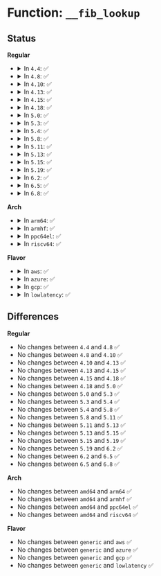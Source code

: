 # Function: <code>__fib_lookup</code>

## Status
<b>Regular</b>
<ul>
<li>
<details>
<summary>In <code>4.4</code>: ✅</summary>

```c
int __fib_lookup(struct net *net, struct flowi4 *flp, struct fib_result *res, unsigned int flags);
```

**Collision:** Unique Global

**Inline:** No

**Transformation:** False

**Instances:**

```
In net/ipv4/fib_rules.c (ffffffff817a67f0)
Location: net/ipv4/fib_rules.c:50
Inline: False
Direct callers:
  - net/ipv4/route.c:__ip_rt_update_pmtu
  - net/ipv4/route.c:__ip_route_output_key_hash
  - net/ipv4/route.c:ip_rt_get_source
  - net/ipv4/fib_frontend.c:fib_compute_spec_dst
  - net/ipv4/fib_frontend.c:fib_validate_source
  - net/ipv4/fib_frontend.c:fib_validate_source
  - net/ipv4/fib_semantics.c:fib_create_info
```
**Symbols:**

```
ffffffff817a67f0-ffffffff817a6882: __fib_lookup (STB_GLOBAL)
```
</details>
</li>
<li>
<details>
<summary>In <code>4.8</code>: ✅</summary>

```c
int __fib_lookup(struct net *net, struct flowi4 *flp, struct fib_result *res, unsigned int flags);
```

**Collision:** Unique Global

**Inline:** No

**Transformation:** False

**Instances:**

```
In net/ipv4/fib_rules.c (ffffffff818144e0)
Location: net/ipv4/fib_rules.c:50
Inline: False
Direct callers:
  - net/ipv4/route.c:__ip_route_output_key_hash
  - net/ipv4/route.c:ip_rt_get_source
  - net/ipv4/route.c:__ip_rt_update_pmtu
  - net/ipv4/fib_frontend.c:fib_validate_source
  - net/ipv4/fib_frontend.c:fib_validate_source
  - net/ipv4/fib_frontend.c:fib_compute_spec_dst
  - net/ipv4/fib_semantics.c:fib_create_info
```
**Symbols:**

```
ffffffff818144e0-ffffffff81814572: __fib_lookup (STB_GLOBAL)
```
</details>
</li>
<li>
<details>
<summary>In <code>4.10</code>: ✅</summary>

```c
int __fib_lookup(struct net *net, struct flowi4 *flp, struct fib_result *res, unsigned int flags);
```

**Collision:** Unique Global

**Inline:** No

**Transformation:** False

**Instances:**

```
In net/ipv4/fib_rules.c (ffffffff81845c30)
Location: net/ipv4/fib_rules.c:50
Inline: False
Direct callers:
  - net/ipv4/route.c:__ip_route_output_key_hash
  - net/ipv4/route.c:ip_route_input_noref
  - net/ipv4/route.c:ip_rt_get_source
  - net/ipv4/route.c:__ip_rt_update_pmtu
  - net/ipv4/route.c:__ip_do_redirect
  - net/ipv4/fib_frontend.c:fib_validate_source
  - net/ipv4/fib_frontend.c:fib_validate_source
  - net/ipv4/fib_frontend.c:fib_compute_spec_dst
  - net/ipv4/fib_semantics.c:fib_create_info
```
**Symbols:**

```
ffffffff81845c30-ffffffff81845cd8: __fib_lookup (STB_GLOBAL)
```
</details>
</li>
<li>
<details>
<summary>In <code>4.13</code>: ✅</summary>

```c
int __fib_lookup(struct net *net, struct flowi4 *flp, struct fib_result *res, unsigned int flags);
```

**Collision:** Unique Global

**Inline:** No

**Transformation:** False

**Instances:**

```
In net/ipv4/fib_rules.c (ffffffff81867790)
Location: net/ipv4/fib_rules.c:71
Inline: False
Direct callers:
  - net/ipv4/route.c:ip_route_output_key_hash_rcu
  - net/ipv4/route.c:ip_rt_get_source
  - net/ipv4/route.c:__ip_rt_update_pmtu
  - net/ipv4/route.c:__ip_do_redirect
  - net/ipv4/fib_frontend.c:fib_validate_source
  - net/ipv4/fib_frontend.c:fib_validate_source
  - net/ipv4/fib_frontend.c:fib_compute_spec_dst
```
**Symbols:**

```
ffffffff81867790-ffffffff81867838: __fib_lookup (STB_GLOBAL)
```
</details>
</li>
<li>
<details>
<summary>In <code>4.15</code>: ✅</summary>

```c
int __fib_lookup(struct net *net, struct flowi4 *flp, struct fib_result *res, unsigned int flags);
```

**Collision:** Unique Global

**Inline:** No

**Transformation:** False

**Instances:**

```
In net/ipv4/fib_rules.c (ffffffff818e78f0)
Location: net/ipv4/fib_rules.c:81
Inline: False
Direct callers:
  - net/ipv4/route.c:ip_route_output_key_hash_rcu
  - net/ipv4/route.c:ip_rt_get_source
  - net/ipv4/route.c:__ip_rt_update_pmtu
  - net/ipv4/fib_frontend.c:fib_validate_source
  - net/ipv4/fib_frontend.c:fib_validate_source
  - net/ipv4/fib_frontend.c:fib_compute_spec_dst
```
**Symbols:**

```
ffffffff818e78f0-ffffffff818e7998: __fib_lookup (STB_GLOBAL)
```
</details>
</li>
<li>
<details>
<summary>In <code>4.18</code>: ✅</summary>

```c
int __fib_lookup(struct net *net, struct flowi4 *flp, struct fib_result *res, unsigned int flags);
```

**Collision:** Unique Global

**Inline:** No

**Transformation:** False

**Instances:**

```
In net/ipv4/fib_rules.c (ffffffff8193e450)
Location: net/ipv4/fib_rules.c:81
Inline: False
Direct callers:
  - net/core/filter.c:bpf_ipv4_fib_lookup
  - net/ipv4/route.c:ip_route_output_key_hash_rcu
  - net/ipv4/route.c:ip_route_input_slow
  - net/ipv4/route.c:ip_rt_get_source
  - net/ipv4/route.c:__ip_rt_update_pmtu
  - net/ipv4/route.c:__ip_do_redirect
  - net/ipv4/fib_frontend.c:__fib_validate_source
  - net/ipv4/fib_frontend.c:__fib_validate_source
  - net/ipv4/fib_frontend.c:fib_compute_spec_dst
  - net/ipv4/fib_semantics.c:fib_check_nh
```
**Symbols:**

```
ffffffff8193e450-ffffffff8193e4f9: __fib_lookup (STB_GLOBAL)
```
</details>
</li>
<li>
<details>
<summary>In <code>5.0</code>: ✅</summary>

```c
int __fib_lookup(struct net *net, struct flowi4 *flp, struct fib_result *res, unsigned int flags);
```

**Collision:** Unique Global

**Inline:** No

**Transformation:** False

**Instances:**

```
In net/ipv4/fib_rules.c (ffffffff8196e2f0)
Location: net/ipv4/fib_rules.c:81
Inline: False
Direct callers:
  - net/core/filter.c:bpf_ipv4_fib_lookup
  - net/ipv4/route.c:ip_route_output_key_hash_rcu
  - net/ipv4/route.c:ip_route_input_slow
  - net/ipv4/route.c:ip_rt_get_source
  - net/ipv4/route.c:__ip_rt_update_pmtu
  - net/ipv4/route.c:__ip_do_redirect
  - net/ipv4/fib_frontend.c:__fib_validate_source
  - net/ipv4/fib_frontend.c:__fib_validate_source
  - net/ipv4/fib_frontend.c:fib_compute_spec_dst
  - net/ipv4/fib_semantics.c:fib_create_info
```
**Symbols:**

```
ffffffff8196e2f0-ffffffff8196e399: __fib_lookup (STB_GLOBAL)
```
</details>
</li>
<li>
<details>
<summary>In <code>5.3</code>: ✅</summary>

```c
int __fib_lookup(struct net *net, struct flowi4 *flp, struct fib_result *res, unsigned int flags);
```

**Collision:** Unique Global

**Inline:** No

**Transformation:** False

**Instances:**

```
In net/ipv4/fib_rules.c (ffffffff819d7aa0)
Location: net/ipv4/fib_rules.c:78
Inline: False
Direct callers:
  - net/core/filter.c:bpf_ipv4_fib_lookup
  - net/ipv4/route.c:ip_route_output_key_hash_rcu
  - net/ipv4/route.c:ip_route_input_slow
  - net/ipv4/route.c:ip_rt_get_source
  - net/ipv4/route.c:__ip_rt_update_pmtu
  - net/ipv4/route.c:__ip_do_redirect
  - net/ipv4/fib_frontend.c:__fib_validate_source
  - net/ipv4/fib_frontend.c:__fib_validate_source
  - net/ipv4/fib_frontend.c:fib_compute_spec_dst
  - net/ipv4/fib_semantics.c:fib_check_nh_v4_gw
```
**Symbols:**

```
ffffffff819d7aa0-ffffffff819d7b49: __fib_lookup (STB_GLOBAL)
```
</details>
</li>
<li>
<details>
<summary>In <code>5.4</code>: ✅</summary>

```c
int __fib_lookup(struct net *net, struct flowi4 *flp, struct fib_result *res, unsigned int flags);
```

**Collision:** Unique Global

**Inline:** No

**Transformation:** False

**Instances:**

```
In net/ipv4/fib_rules.c (ffffffff81a0e590)
Location: net/ipv4/fib_rules.c:78
Inline: False
Direct callers:
  - net/core/filter.c:bpf_ipv4_fib_lookup
  - net/ipv4/route.c:ip_route_output_key_hash_rcu
  - net/ipv4/route.c:ip_route_input_slow
  - net/ipv4/route.c:ip_rt_get_source
  - net/ipv4/route.c:__ip_rt_update_pmtu
  - net/ipv4/route.c:__ip_do_redirect
  - net/ipv4/fib_frontend.c:__fib_validate_source
  - net/ipv4/fib_frontend.c:__fib_validate_source
  - net/ipv4/fib_frontend.c:fib_compute_spec_dst
  - net/ipv4/fib_semantics.c:fib_check_nh_v4_gw
```
**Symbols:**

```
ffffffff81a0e590-ffffffff81a0e639: __fib_lookup (STB_GLOBAL)
```
</details>
</li>
<li>
<details>
<summary>In <code>5.8</code>: ✅</summary>

```c
int __fib_lookup(struct net *net, struct flowi4 *flp, struct fib_result *res, unsigned int flags);
```

**Collision:** Unique Global

**Inline:** No

**Transformation:** False

**Instances:**

```
In net/ipv4/fib_rules.c (ffffffff81aff480)
Location: net/ipv4/fib_rules.c:79
Inline: False
Direct callers:
  - net/core/filter.c:bpf_ipv4_fib_lookup
  - net/ipv4/route.c:ip_route_output_key_hash_rcu
  - net/ipv4/route.c:ip_route_input_slow
  - net/ipv4/route.c:ip_rt_get_source
  - net/ipv4/route.c:__ip_rt_update_pmtu
  - net/ipv4/route.c:__ip_do_redirect
  - net/ipv4/fib_frontend.c:__fib_validate_source
  - net/ipv4/fib_frontend.c:__fib_validate_source
  - net/ipv4/fib_frontend.c:fib_compute_spec_dst
  - net/ipv4/fib_semantics.c:fib_check_nh_v4_gw
```
**Symbols:**

```
ffffffff81aff480-ffffffff81aff529: __fib_lookup (STB_GLOBAL)
```
</details>
</li>
<li>
<details>
<summary>In <code>5.11</code>: ✅</summary>

```c
int __fib_lookup(struct net *net, struct flowi4 *flp, struct fib_result *res, unsigned int flags);
```

**Collision:** Unique Global

**Inline:** No

**Transformation:** False

**Instances:**

```
In net/ipv4/fib_rules.c (ffffffff81b0d4f0)
Location: net/ipv4/fib_rules.c:80
Inline: False
Direct callers:
  - net/core/filter.c:bpf_ipv4_fib_lookup
  - net/ipv4/route.c:ip_route_output_key_hash_rcu
  - net/ipv4/route.c:ip_route_input_slow
  - net/ipv4/route.c:ip_rt_get_source
  - net/ipv4/route.c:__ip_rt_update_pmtu
  - net/ipv4/route.c:__ip_do_redirect
  - net/ipv4/fib_frontend.c:__fib_validate_source
  - net/ipv4/fib_frontend.c:__fib_validate_source
  - net/ipv4/fib_frontend.c:fib_compute_spec_dst
  - net/ipv4/fib_semantics.c:fib_check_nh_v4_gw
```
**Symbols:**

```
ffffffff81b0d4f0-ffffffff81b0d599: __fib_lookup (STB_GLOBAL)
```
</details>
</li>
<li>
<details>
<summary>In <code>5.13</code>: ✅</summary>

```c
int __fib_lookup(struct net *net, struct flowi4 *flp, struct fib_result *res, unsigned int flags);
```

**Collision:** Unique Global

**Inline:** No

**Transformation:** False

**Instances:**

```
In net/ipv4/fib_rules.c (ffffffff81afb2c0)
Location: net/ipv4/fib_rules.c:80
Inline: False
Direct callers:
  - net/core/filter.c:bpf_ipv4_fib_lookup
  - net/ipv4/route.c:ip_route_output_key_hash_rcu
  - net/ipv4/route.c:ip_route_input_slow
  - net/ipv4/route.c:ip_rt_get_source
  - net/ipv4/route.c:__ip_rt_update_pmtu
  - net/ipv4/route.c:__ip_do_redirect
  - net/ipv4/fib_frontend.c:__fib_validate_source
  - net/ipv4/fib_frontend.c:__fib_validate_source
  - net/ipv4/fib_frontend.c:fib_compute_spec_dst
  - net/ipv4/fib_semantics.c:fib_check_nh_v4_gw
```
**Symbols:**

```
ffffffff81afb2c0-ffffffff81afb369: __fib_lookup (STB_GLOBAL)
```
</details>
</li>
<li>
<details>
<summary>In <code>5.15</code>: ✅</summary>

```c
int __fib_lookup(struct net *net, struct flowi4 *flp, struct fib_result *res, unsigned int flags);
```

**Collision:** Unique Global

**Inline:** No

**Transformation:** False

**Instances:**

```
In net/ipv4/fib_rules.c (ffffffff81bbc700)
Location: net/ipv4/fib_rules.c:80
Inline: False
Direct callers:
  - net/core/filter.c:bpf_ipv4_fib_lookup
  - net/ipv4/route.c:ip_route_output_key_hash_rcu
  - net/ipv4/route.c:ip_route_input_slow
  - net/ipv4/route.c:ip_rt_get_source
  - net/ipv4/route.c:__ip_rt_update_pmtu
  - net/ipv4/route.c:__ip_do_redirect
  - net/ipv4/fib_frontend.c:__fib_validate_source
  - net/ipv4/fib_frontend.c:__fib_validate_source
  - net/ipv4/fib_frontend.c:fib_compute_spec_dst
  - net/ipv4/fib_semantics.c:fib_check_nh_v4_gw
```
**Symbols:**

```
ffffffff81bbc700-ffffffff81bbc7a9: __fib_lookup (STB_GLOBAL)
```
</details>
</li>
<li>
<details>
<summary>In <code>5.19</code>: ✅</summary>

```c
int __fib_lookup(struct net *net, struct flowi4 *flp, struct fib_result *res, unsigned int flags);
```

**Collision:** Unique Global

**Inline:** No

**Transformation:** False

**Instances:**

```
In net/ipv4/fib_rules.c (ffffffff81d50cb0)
Location: net/ipv4/fib_rules.c:81
Inline: False
Direct callers:
  - net/core/filter.c:bpf_ipv4_fib_lookup
  - net/ipv4/route.c:ip_route_output_key_hash_rcu
  - net/ipv4/route.c:ip_route_input_slow
  - net/ipv4/route.c:ip_rt_get_source
  - net/ipv4/route.c:__ip_rt_update_pmtu
  - net/ipv4/route.c:__ip_do_redirect
  - net/ipv4/fib_frontend.c:__fib_validate_source
  - net/ipv4/fib_frontend.c:__fib_validate_source
  - net/ipv4/fib_frontend.c:fib_compute_spec_dst
  - net/ipv4/fib_semantics.c:fib_check_nh_v4_gw
```
**Symbols:**

```
ffffffff81d50cb0-ffffffff81d50d65: __fib_lookup (STB_GLOBAL)
```
</details>
</li>
<li>
<details>
<summary>In <code>6.2</code>: ✅</summary>

```c
int __fib_lookup(struct net *net, struct flowi4 *flp, struct fib_result *res, unsigned int flags);
```

**Collision:** Unique Global

**Inline:** No

**Transformation:** False

**Instances:**

```
In net/ipv4/fib_rules.c (ffffffff81f1aaa0)
Location: net/ipv4/fib_rules.c:81
Inline: False
Direct callers:
  - net/core/filter.c:bpf_ipv4_fib_lookup
  - net/ipv4/route.c:ip_route_output_key_hash_rcu
  - net/ipv4/route.c:ip_route_input_slow
  - net/ipv4/route.c:ip_rt_get_source
  - net/ipv4/route.c:__ip_rt_update_pmtu
  - net/ipv4/route.c:__ip_do_redirect
  - net/ipv4/fib_frontend.c:__fib_validate_source
  - net/ipv4/fib_frontend.c:__fib_validate_source
  - net/ipv4/fib_frontend.c:fib_compute_spec_dst
  - net/ipv4/fib_semantics.c:fib_check_nh_v4_gw
```
**Symbols:**

```
ffffffff81f1aaa0-ffffffff81f1ab55: __fib_lookup (STB_GLOBAL)
```
</details>
</li>
<li>
<details>
<summary>In <code>6.5</code>: ✅</summary>

```c
int __fib_lookup(struct net *net, struct flowi4 *flp, struct fib_result *res, unsigned int flags);
```

**Collision:** Unique Global

**Inline:** No

**Transformation:** False

**Instances:**

```
In net/ipv4/fib_rules.c (ffffffff81f7a720)
Location: net/ipv4/fib_rules.c:81
Inline: False
Direct callers:
  - net/core/filter.c:bpf_ipv4_fib_lookup
  - net/ipv4/route.c:ip_route_output_key_hash_rcu
  - net/ipv4/route.c:ip_route_input_slow
  - net/ipv4/route.c:ip_rt_get_source
  - net/ipv4/route.c:__ip_rt_update_pmtu
  - net/ipv4/route.c:__ip_do_redirect
  - net/ipv4/fib_frontend.c:__fib_validate_source
  - net/ipv4/fib_frontend.c:__fib_validate_source
  - net/ipv4/fib_frontend.c:fib_compute_spec_dst
  - net/ipv4/fib_semantics.c:fib_check_nh_v4_gw
```
**Symbols:**

```
ffffffff81f7a720-ffffffff81f7a7d5: __fib_lookup (STB_GLOBAL)
```
</details>
</li>
<li>
<details>
<summary>In <code>6.8</code>: ✅</summary>

```c
int __fib_lookup(struct net *net, struct flowi4 *flp, struct fib_result *res, unsigned int flags);
```

**Collision:** Unique Global

**Inline:** No

**Transformation:** False

**Instances:**

```
In net/ipv4/fib_rules.c (ffffffff82040e20)
Location: net/ipv4/fib_rules.c:81
Inline: False
Direct callers:
  - net/core/filter.c:bpf_ipv4_fib_lookup
  - net/ipv4/route.c:ip_route_output_key_hash_rcu
  - net/ipv4/route.c:ip_route_input_slow
  - net/ipv4/route.c:ip_rt_get_source
  - net/ipv4/route.c:__ip_rt_update_pmtu
  - net/ipv4/route.c:__ip_do_redirect
  - net/ipv4/fib_frontend.c:__fib_validate_source
  - net/ipv4/fib_frontend.c:__fib_validate_source
  - net/ipv4/fib_frontend.c:fib_compute_spec_dst
  - net/ipv4/fib_semantics.c:fib_check_nh_v4_gw
```
**Symbols:**

```
ffffffff82040e20-ffffffff82040ed5: __fib_lookup (STB_GLOBAL)
```
</details>
</li>
</ul>
<b>Arch</b>
<ul>
<li>
<details>
<summary>In <code>arm64</code>: ✅</summary>

```c
int __fib_lookup(struct net *net, struct flowi4 *flp, struct fib_result *res, unsigned int flags);
```

**Collision:** Unique Global

**Inline:** No

**Transformation:** False

**Instances:**

```
In net/ipv4/fib_rules.c (ffff800010cc8258)
Location: net/ipv4/fib_rules.c:78
Inline: False
Direct callers:
  - net/core/filter.c:bpf_ipv4_fib_lookup
  - net/ipv4/route.c:ip_route_output_key_hash_rcu
  - net/ipv4/route.c:ip_route_input_slow
  - net/ipv4/route.c:ip_rt_get_source
  - net/ipv4/route.c:__ip_rt_update_pmtu
  - net/ipv4/route.c:__ip_do_redirect
  - net/ipv4/fib_frontend.c:__fib_validate_source
  - net/ipv4/fib_frontend.c:__fib_validate_source
  - net/ipv4/fib_frontend.c:fib_compute_spec_dst
  - net/ipv4/fib_semantics.c:fib_check_nh_v4_gw
```
**Symbols:**

```
ffff800010cc8258-ffff800010cc8314: __fib_lookup (STB_GLOBAL)
```
</details>
</li>
<li>
<details>
<summary>In <code>armhf</code>: ✅</summary>

```c
int __fib_lookup(struct net *net, struct flowi4 *flp, struct fib_result *res, unsigned int flags);
```

**Collision:** Unique Global

**Inline:** No

**Transformation:** False

**Instances:**

```
In net/ipv4/fib_rules.c (c0dd3748)
Location: net/ipv4/fib_rules.c:78
Inline: False
Direct callers:
  - net/core/filter.c:bpf_ipv4_fib_lookup
  - net/ipv4/route.c:ip_route_output_key_hash_rcu
  - net/ipv4/route.c:ip_route_input_slow
  - net/ipv4/route.c:ip_rt_get_source
  - net/ipv4/route.c:__ip_rt_update_pmtu
  - net/ipv4/route.c:__ip_do_redirect
  - net/ipv4/fib_frontend.c:__fib_validate_source
  - net/ipv4/fib_frontend.c:__fib_validate_source
  - net/ipv4/fib_frontend.c:fib_compute_spec_dst
  - net/ipv4/fib_semantics.c:fib_check_nh
```
**Symbols:**

```
c0dd3748-c0dd37f0: __fib_lookup (STB_GLOBAL)
```
</details>
</li>
<li>
<details>
<summary>In <code>ppc64el</code>: ✅</summary>

```c
int __fib_lookup(struct net *net, struct flowi4 *flp, struct fib_result *res, unsigned int flags);
```

**Collision:** Unique Global

**Inline:** No

**Transformation:** False

**Instances:**

```
In net/ipv4/fib_rules.c (c000000000de5450)
Location: net/ipv4/fib_rules.c:78
Inline: False
Direct callers:
  - net/core/filter.c:bpf_ipv4_fib_lookup
  - net/ipv4/route.c:ip_route_output_key_hash_rcu
  - net/ipv4/route.c:ip_route_input_slow
  - net/ipv4/route.c:ip_rt_get_source
  - net/ipv4/route.c:__ip_rt_update_pmtu
  - net/ipv4/route.c:__ip_do_redirect
  - net/ipv4/fib_frontend.c:__fib_validate_source
  - net/ipv4/fib_frontend.c:__fib_validate_source
  - net/ipv4/fib_frontend.c:fib_compute_spec_dst
  - net/ipv4/fib_semantics.c:fib_check_nh_v4_gw
```
**Symbols:**

```
c000000000de5450-c000000000de5530: __fib_lookup (STB_GLOBAL)
```
</details>
</li>
<li>
<details>
<summary>In <code>riscv64</code>: ✅</summary>

```c
int __fib_lookup(struct net *net, struct flowi4 *flp, struct fib_result *res, unsigned int flags);
```

**Collision:** Unique Global

**Inline:** No

**Transformation:** False

**Instances:**

```
In net/ipv4/fib_rules.c (ffffffe00081c664)
Location: net/ipv4/fib_rules.c:78
Inline: False
Direct callers:
  - net/core/filter.c:bpf_ipv4_fib_lookup
  - net/ipv4/route.c:ip_route_output_key_hash_rcu
  - net/ipv4/route.c:ip_route_input_slow
  - net/ipv4/route.c:ip_rt_get_source
  - net/ipv4/route.c:__ip_rt_update_pmtu
  - net/ipv4/route.c:__ip_do_redirect
  - net/ipv4/fib_frontend.c:__fib_validate_source
  - net/ipv4/fib_frontend.c:__fib_validate_source
  - net/ipv4/fib_frontend.c:fib_compute_spec_dst
  - net/ipv4/fib_semantics.c:fib_check_nh_v4_gw
```
**Symbols:**

```
ffffffe00081c664-ffffffe00081c6ec: __fib_lookup (STB_GLOBAL)
```
</details>
</li>
</ul>
<b>Flavor</b>
<ul>
<li>
<details>
<summary>In <code>aws</code>: ✅</summary>

```c
int __fib_lookup(struct net *net, struct flowi4 *flp, struct fib_result *res, unsigned int flags);
```

**Collision:** Unique Global

**Inline:** No

**Transformation:** False

**Instances:**

```
In net/ipv4/fib_rules.c (ffffffff819ae330)
Location: net/ipv4/fib_rules.c:78
Inline: False
Direct callers:
  - net/core/filter.c:bpf_ipv4_fib_lookup
  - net/ipv4/route.c:ip_route_output_key_hash_rcu
  - net/ipv4/route.c:ip_route_input_slow
  - net/ipv4/route.c:ip_rt_get_source
  - net/ipv4/route.c:__ip_rt_update_pmtu
  - net/ipv4/route.c:__ip_do_redirect
  - net/ipv4/fib_frontend.c:__fib_validate_source
  - net/ipv4/fib_frontend.c:__fib_validate_source
  - net/ipv4/fib_frontend.c:fib_compute_spec_dst
  - net/ipv4/fib_semantics.c:fib_check_nh_v4_gw
```
**Symbols:**

```
ffffffff819ae330-ffffffff819ae3d9: __fib_lookup (STB_GLOBAL)
```
</details>
</li>
<li>
<details>
<summary>In <code>azure</code>: ✅</summary>

```c
int __fib_lookup(struct net *net, struct flowi4 *flp, struct fib_result *res, unsigned int flags);
```

**Collision:** Unique Global

**Inline:** No

**Transformation:** False

**Instances:**

```
In net/ipv4/fib_rules.c (ffffffff8196a960)
Location: net/ipv4/fib_rules.c:78
Inline: False
Direct callers:
  - net/core/filter.c:bpf_ipv4_fib_lookup
  - net/ipv4/route.c:ip_route_output_key_hash_rcu
  - net/ipv4/route.c:ip_route_input_slow
  - net/ipv4/route.c:ip_rt_get_source
  - net/ipv4/route.c:__ip_rt_update_pmtu
  - net/ipv4/route.c:__ip_do_redirect
  - net/ipv4/fib_frontend.c:__fib_validate_source
  - net/ipv4/fib_frontend.c:__fib_validate_source
  - net/ipv4/fib_frontend.c:fib_compute_spec_dst
  - net/ipv4/fib_semantics.c:fib_check_nh_v4_gw
```
**Symbols:**

```
ffffffff8196a960-ffffffff8196aa09: __fib_lookup (STB_GLOBAL)
```
</details>
</li>
<li>
<details>
<summary>In <code>gcp</code>: ✅</summary>

```c
int __fib_lookup(struct net *net, struct flowi4 *flp, struct fib_result *res, unsigned int flags);
```

**Collision:** Unique Global

**Inline:** No

**Transformation:** False

**Instances:**

```
In net/ipv4/fib_rules.c (ffffffff81a18bd0)
Location: net/ipv4/fib_rules.c:78
Inline: False
Direct callers:
  - net/core/filter.c:bpf_ipv4_fib_lookup
  - net/ipv4/route.c:ip_route_output_key_hash_rcu
  - net/ipv4/route.c:ip_route_input_slow
  - net/ipv4/route.c:ip_rt_get_source
  - net/ipv4/route.c:__ip_rt_update_pmtu
  - net/ipv4/route.c:__ip_do_redirect
  - net/ipv4/fib_frontend.c:__fib_validate_source
  - net/ipv4/fib_frontend.c:__fib_validate_source
  - net/ipv4/fib_frontend.c:fib_compute_spec_dst
  - net/ipv4/fib_semantics.c:fib_check_nh_v4_gw
```
**Symbols:**

```
ffffffff81a18bd0-ffffffff81a18c79: __fib_lookup (STB_GLOBAL)
```
</details>
</li>
<li>
<details>
<summary>In <code>lowlatency</code>: ✅</summary>

```c
int __fib_lookup(struct net *net, struct flowi4 *flp, struct fib_result *res, unsigned int flags);
```

**Collision:** Unique Global

**Inline:** No

**Transformation:** False

**Instances:**

```
In net/ipv4/fib_rules.c (ffffffff81a23650)
Location: net/ipv4/fib_rules.c:78
Inline: False
Direct callers:
  - net/core/filter.c:bpf_ipv4_fib_lookup
  - net/ipv4/route.c:ip_route_output_key_hash_rcu
  - net/ipv4/route.c:ip_route_input_slow
  - net/ipv4/route.c:ip_rt_get_source
  - net/ipv4/route.c:__ip_rt_update_pmtu
  - net/ipv4/route.c:__ip_do_redirect
  - net/ipv4/fib_frontend.c:__fib_validate_source
  - net/ipv4/fib_frontend.c:__fib_validate_source
  - net/ipv4/fib_frontend.c:fib_compute_spec_dst
  - net/ipv4/fib_semantics.c:fib_check_nh_v4_gw
```
**Symbols:**

```
ffffffff81a23650-ffffffff81a236f9: __fib_lookup (STB_GLOBAL)
```
</details>
</li>
</ul>

## Differences
<b>Regular</b>
<ul>
<li>
No changes between <code>4.4</code> and <code>4.8</code> ✅
</li>
<li>
No changes between <code>4.8</code> and <code>4.10</code> ✅
</li>
<li>
No changes between <code>4.10</code> and <code>4.13</code> ✅
</li>
<li>
No changes between <code>4.13</code> and <code>4.15</code> ✅
</li>
<li>
No changes between <code>4.15</code> and <code>4.18</code> ✅
</li>
<li>
No changes between <code>4.18</code> and <code>5.0</code> ✅
</li>
<li>
No changes between <code>5.0</code> and <code>5.3</code> ✅
</li>
<li>
No changes between <code>5.3</code> and <code>5.4</code> ✅
</li>
<li>
No changes between <code>5.4</code> and <code>5.8</code> ✅
</li>
<li>
No changes between <code>5.8</code> and <code>5.11</code> ✅
</li>
<li>
No changes between <code>5.11</code> and <code>5.13</code> ✅
</li>
<li>
No changes between <code>5.13</code> and <code>5.15</code> ✅
</li>
<li>
No changes between <code>5.15</code> and <code>5.19</code> ✅
</li>
<li>
No changes between <code>5.19</code> and <code>6.2</code> ✅
</li>
<li>
No changes between <code>6.2</code> and <code>6.5</code> ✅
</li>
<li>
No changes between <code>6.5</code> and <code>6.8</code> ✅
</li>
</ul>
<b>Arch</b>
<ul>
<li>
No changes between <code>amd64</code> and <code>arm64</code> ✅
</li>
<li>
No changes between <code>amd64</code> and <code>armhf</code> ✅
</li>
<li>
No changes between <code>amd64</code> and <code>ppc64el</code> ✅
</li>
<li>
No changes between <code>amd64</code> and <code>riscv64</code> ✅
</li>
</ul>
<b>Flavor</b>
<ul>
<li>
No changes between <code>generic</code> and <code>aws</code> ✅
</li>
<li>
No changes between <code>generic</code> and <code>azure</code> ✅
</li>
<li>
No changes between <code>generic</code> and <code>gcp</code> ✅
</li>
<li>
No changes between <code>generic</code> and <code>lowlatency</code> ✅
</li>
</ul>
